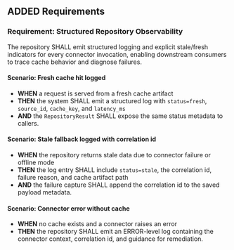 ## ADDED Requirements

### Requirement: Structured Repository Observability

The repository SHALL emit structured logging and explicit stale/fresh indicators for every connector invocation, enabling downstream consumers to trace cache behavior and diagnose failures.

#### Scenario: Fresh cache hit logged
- **WHEN** a request is served from a fresh cache artifact
- **THEN** the system SHALL emit a structured log with `status=fresh`, `source_id`, `cache_key`, and `latency_ms`
- **AND** the `RepositoryResult` SHALL expose the same status metadata to callers.

#### Scenario: Stale fallback logged with correlation id
- **WHEN** the repository returns stale data due to connector failure or offline mode
- **THEN** the log entry SHALL include `status=stale`, the correlation id, failure reason, and cache artifact path
- **AND** the failure capture SHALL append the correlation id to the saved payload metadata.

#### Scenario: Connector error without cache
- **WHEN** no cache exists and a connector raises an error
- **THEN** the repository SHALL emit an ERROR-level log containing the connector context, correlation id, and guidance for remediation.
